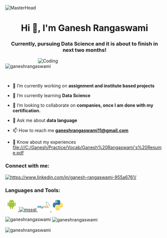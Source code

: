 ![MasterHead](https://mir-s3-cdn-cf.behance.net/project_modules/disp/b1b55f18288795.562c702fe9883.gif)
<h1 align="center">Hi 👋, I'm Ganesh Rangaswami</h1>
<h3 align="center">Currently, pursuing Data Science and it is about to finish in next two months!</h3>
<img align="right" alt="Coding" width="400" src="https://i.pinimg.com/originals/9b/67/b4/9b67b4e5299c980b2d6beaf7dc6958b4.gif">


<p align="left"> <img src="https://komarev.com/ghpvc/?username=ganeshrangaswami&label=Profile%20views&color=0e75b6&style=flat" alt="ganeshrangaswami" /> </p>

<p align="left"> <a href="https://twitter.com/" target="blank"><img src="https://img.shields.io/twitter/follow/?logo=twitter&style=for-the-badge" alt="" /></a> </p>

- 🔭 I’m currently working on **assignment and institute based projects**

- 🌱 I’m currently learning **Data Science**

- 👯 I’m looking to collaborate on **companies, once I am done with my certification.**

- 💬 Ask me about **data language**

- 📫 How to reach me **ganeshrangaswami11@gmail.com**

- 📄 Know about my experiences [file:///C:/Ganesh/Practice/Vocab/Ganesh%20Rangaswami's%20Resume.pdf](file:///C:/Ganesh/Practice/Vocab/Ganesh%20Rangaswami's%20Resume.pdf)

<h3 align="left">Connect with me:</h3>
<p align="left">
<a href="https://linkedin.com/in/https://www.linkedin.com/in/ganesh-rangaswami-955a6761/" target="blank"><img align="center" src="https://raw.githubusercontent.com/rahuldkjain/github-profile-readme-generator/master/src/images/icons/Social/linked-in-alt.svg" alt="https://www.linkedin.com/in/ganesh-rangaswami-955a6761/" height="30" width="40" /></a>
</p>

<h3 align="left">Languages and Tools:</h3>
<p align="left"> <a href="https://developer.android.com" target="_blank" rel="noreferrer"> <img src="https://raw.githubusercontent.com/devicons/devicon/master/icons/android/android-original-wordmark.svg" alt="android" width="40" height="40"/> </a> <a href="https://www.microsoft.com/en-us/sql-server" target="_blank" rel="noreferrer"> <img src="https://www.svgrepo.com/show/303229/microsoft-sql-server-logo.svg" alt="mssql" width="40" height="40"/> </a> <a href="https://www.mysql.com/" target="_blank" rel="noreferrer"> <img src="https://raw.githubusercontent.com/devicons/devicon/master/icons/mysql/mysql-original-wordmark.svg" alt="mysql" width="40" height="40"/> </a> <a href="https://www.python.org" target="_blank" rel="noreferrer"> <img src="https://raw.githubusercontent.com/devicons/devicon/master/icons/python/python-original.svg" alt="python" width="40" height="40"/> </a> </p>

<p><img align="left" src="https://github-readme-stats.vercel.app/api/top-langs?username=ganeshrangaswami&show_icons=true&locale=en&layout=compact" alt="ganeshrangaswami" /></p>

<p>&nbsp;<img align="center" src="https://github-readme-stats.vercel.app/api?username=ganeshrangaswami&show_icons=true&locale=en" alt="ganeshrangaswami" /></p>

<p><img align="center" src="https://github-readme-streak-stats.herokuapp.com/?user=ganeshrangaswami&" alt="ganeshrangaswami" /></p>
